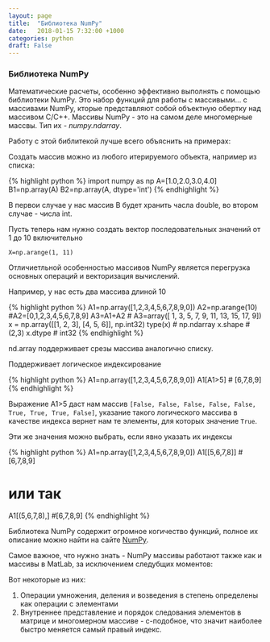 ```yaml
---
layout: page
title:  "Библиотека NumPy"
date:   2018-01-15 7:32:00 +1000
categories: python
draft: False
---
```


### Библиотека NumPy

Математические расчеты, особенно эффективно выполнять с помощью библиотеки NumPy. 
Это набор функций для работы с массивыми... с массивами NumPy, кторые представляют собой объектную обертку над массивом C/C++. Массивы NumPy - это на самом деле многомерные массвы. Тип их - *numpy.ndarray*. 

Работу с этой библитекой лучше всего объяснить на примерах:

Создать массив можно из любого итерируемого объекта, например из списка:

{% highlight python %}
import numpy as np
A=[1.0,2.0,3.0,4.0]
B1=np.array(A)
B2=np.array(A, dtype='int')
{% endhighlight %}

В первои случае у нас массив B будет хранить часла double, во втором случае - числа int.

Пусть теперь нам нужно создать вектор последовательных значений от 1 до 10 включительно

`X=np.arange(1, 11)`

Отличиетльной особенностью массивов NumPy является перегрузка основных операций и векторизация вычислений. 

Например, у нас есть два массива длиной 10

{% highlight python %}
A1=np.array([1,2,3,4,5,6,7,8,9,0])
A2=np.arange(10) #A2=[0,1,2,3,4,5,6,7,8,9]
A3=A1+A2 # A3=array([ 1,  3,  5,  7,  9, 11, 13, 15, 17,  9])
x = np.array([[1, 2, 3], [4, 5, 6]], np.int32)
type(x) # np.ndarray
x.shape # (2,3)
x.dtype # int32
{% endhighlight %}

nd.array поддерживает срезы массива аналогично списку.

Поддерживает логическое индексирование

{% highlight python %}
A1=np.array([1,2,3,4,5,6,7,8,9,0])
A1[A1>5] # [6,7,8,9]
{% endhighlight %}

Выражение A1>5 даст нам массив `[False, False, False, False, False, True, True, True, False]`,
указание такого логического массива в качестве индекса вернет нам те элементы, для которых значение `True`.

Эти же значения можно выбрать, если явно указать их индексы

{% highlight python %}
A1=np.array([1,2,3,4,5,6,7,8,9,0])
A1[[5,6,7,8]] # [6,7,8,9]
# или так
A1[(5,6,7,8),] #[6,7,8,9]
{% endhighlight %}

Библиотека NumPy содержит огромное когичество функций, полное их описание можно найти на сайте [NumPy](www.numpy.org). 

Самое важное, что нужно знать - NumPy массивы работают также как и массивы в MatLab, за исключением следубщих моментов:

Вот некоторые из них:

1. Операции умножения, деления и возведения в степень определены как операции с элементами
2. Внутреннее представление и порядок следования элементов в матрице и многомерном массиве - с-подобное, что значит наиболее быстро меняется самый правый индекс.


